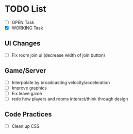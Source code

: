 # TODO List

-  [ ] OPEN Task
-  [x] WORKING Task

## UI Changes

-  [ ] Fix room join ui (decrease width of join button)

## Game/Server

-  [ ] Interpolate by broadcasting velocity/acceleration
-  [ ] Improve graphics
-  [ ] Fix leave game
-  [ ] redo how players and rooms interact/think through design

## Code Practices

-  [ ] Clean up CSS
